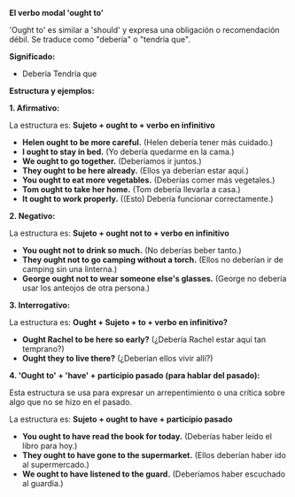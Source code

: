 

**El verbo modal 'ought to'**

'Ought to' es similar a 'should' y expresa una obligación o recomendación débil. Se traduce como "debería" o "tendría que".

**Significado:**

*   Debería   Tendría que

**Estructura y ejemplos:**

**1. Afirmativo:**

La estructura es:  **Sujeto + ought to + verbo en infinitivo**

*   **Helen ought to be more careful.** (Helen debería tener más cuidado.)
*   **I ought to stay in bed.** (Yo debería quedarme en la cama.)
*   **We ought to go together.** (Deberíamos ir juntos.)
*   **They ought to be here already.** (Ellos ya deberían estar aquí.)
*   **You ought to eat more vegetables.** (Deberías comer más vegetales.)
*   **Tom ought to take her home.** (Tom debería llevarla a casa.)
*   **It ought to work properly.** ((Esto) Debería funcionar correctamente.)

**2. Negativo:**

La estructura es:  **Sujeto + ought not to + verbo en infinitivo**

*   **You ought not to drink so much.** (No deberías beber tanto.)
*   **They ought not to go camping without a torch.** (Ellos no deberían ir de camping sin una linterna.)
*   **George ought not to wear someone else's glasses.** (George no debería usar los anteojos de otra persona.)

**3. Interrogativo:**

La estructura es:  **Ought + Sujeto + to + verbo en infinitivo?**

*   **Ought Rachel to be here so early?** (¿Debería Rachel estar aquí tan temprano?)
*   **Ought they to live there?** (¿Deberían ellos vivir allí?)

**4. 'Ought to' + 'have' + participio pasado (para hablar del pasado):**

Esta estructura se usa para expresar un arrepentimiento o una crítica sobre algo que no se hizo en el pasado.

La estructura es: **Sujeto + ought to have + participio pasado**

*   **You ought to have read the book for today.** (Deberías haber leído el libro para hoy.)
*   **They ought to have gone to the supermarket.** (Ellos deberían haber ido al supermercado.)
*   **We ought to have listened to the guard.** (Deberíamos haber escuchado al guardia.)

